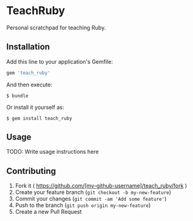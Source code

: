 # TeachRuby

Personal scratchpad for teaching Ruby.

## Installation

Add this line to your application's Gemfile:

```ruby
gem 'teach_ruby'
```

And then execute:

    $ bundle

Or install it yourself as:

    $ gem install teach_ruby

## Usage

TODO: Write usage instructions here

## Contributing

1. Fork it ( https://github.com/[my-github-username]/teach_ruby/fork )
2. Create your feature branch (`git checkout -b my-new-feature`)
3. Commit your changes (`git commit -am 'Add some feature'`)
4. Push to the branch (`git push origin my-new-feature`)
5. Create a new Pull Request
